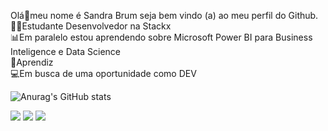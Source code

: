 Olá👋meu nome é Sandra Brum seja bem vindo (a) ao meu perfil do Github.                                                                                                     
👩‍🎓Estudante Desenvolvedor na Stackx                                                                                                                                        
📊Em paralelo estou aprendendo sobre Microsoft Power BI para Business Inteligence e Data Science                                                                                      
🫶Aprendiz                                                                                                                                                                
💻Em busca de uma oportunidade como DEV

![Anurag's GitHub stats](https://github-readme-stats.vercel.app/api?username=Sanbrum&show_icons=true&theme=radical)

<div>
<a href = "mailto:sandratbrum@gmail.com"><img src="https://img.shields.io/badge/-Gmail-%23333?style=for-the-badge&logo=gmail&logoColor=white" alvo ="_blank"></a>
<a href="https://discord.com/channels/@Sandrab#6649" target="_blank"><img src="https://img.shields.io/badge/Discord-7289DA?style=for-the-badge&logo= discord&logoColor=white" target="_blank"></a>  
<a href="https://instagram.com/tati_brumm" target="_blank"><img src="https://img.shields.io/badge/-Instagram-%23E4405F?style=for-the- badge&logo=instagram&logoColor=white" target="_blank"></a
